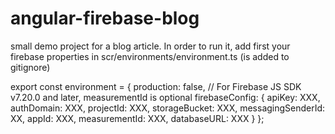 # angular-firebase-blog
small demo project for a blog article. 
In order to run it, add first your firebase properties in scr/environments/environment.ts (is added to gitignore)

export const environment = {
  production: false,
  // For Firebase JS SDK v7.20.0 and later, measurementId is optional
 firebaseConfig: {
  apiKey: XXX,
  authDomain: XXX,
  projectId: XXX,
  storageBucket: XXX,
  messagingSenderId: XX,
  appId: XXX,
  measurementId: XXX,
  databaseURL: XXX
 }
};

